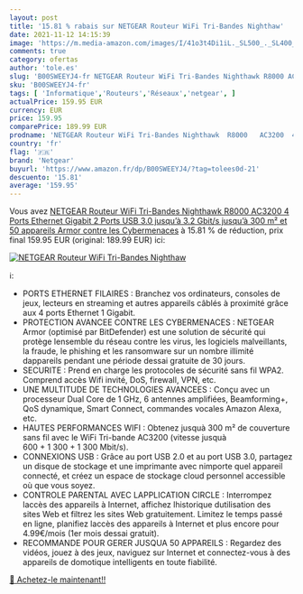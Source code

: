 ```yaml
---
layout: post
title: '15.81 % rabais sur NETGEAR Routeur WiFi Tri-Bandes Nighthaw'
date: 2021-11-12 14:15:39
image: 'https://m.media-amazon.com/images/I/41o3t4Di1iL._SL500_._SL400_.jpg'
comments: true
category: ofertas
author: 'tole.es'
slug: 'B00SWEEYJ4-fr NETGEAR Routeur WiFi Tri-Bandes Nighthawk R8000 AC3200 4...'
sku: 'B00SWEEYJ4-fr'
tags: [ 'Informatique','Routeurs','Réseaux','netgear', ]
actualPrice: 159.95 EUR
currency: EUR
price: 159.95
comparePrice: 189.99 EUR
prodname: 'NETGEAR Routeur WiFi Tri-Bandes Nighthawk  R8000   AC3200  4 Ports Ethernet Gigabit  2 Ports USB 3.0  jusqu’à 3.2 Gbit/s  jusqu’à 300 m² et 50 appareils  Armor contre les Cybermenaces'
country: 'fr'
flag: '🇫🇷'
brand: 'Netgear'
buyurl: 'https://www.amazon.fr/dp/B00SWEEYJ4/?tag=tolees0d-21'
descuento: '15.81'
average: '159.95'
---
```


Vous avez [NETGEAR Routeur WiFi Tri-Bandes Nighthawk  R8000   AC3200  4 Ports Ethernet Gigabit  2 Ports USB 3.0  jusqu’à 3.2 Gbit/s  jusqu’à 300 m² et 50 appareils  Armor contre les Cybermenaces](https://www.amazon.fr/dp/B00SWEEYJ4/?tag=tolees0d-21)  à  15.81 % de réduction, prix final  159.95 EUR (original: 189.99 EUR) ici:

[![NETGEAR Routeur WiFi Tri-Bandes Nighthaw](https://m.media-amazon.com/images/I/41o3t4Di1iL._SL500_._SL400_.jpg)](https://www.amazon.fr/dp/B00SWEEYJ4/?tag=tolees0d-21)

ℹ️:

- PORTS ETHERNET FILAIRES : Branchez vos ordinateurs, consoles de jeux, lecteurs en streaming et autres appareils câblés à proximité grâce aux 4 ports Ethernet 1 Gigabit.
- PROTECTION AVANCEE CONTRE LES CYBERMENACES : NETGEAR Armor (optimisé par BitDefender) est une solution de sécurité qui protège lensemble du réseau contre les virus, les logiciels malveillants, la fraude, le phishing et les ransomware sur un nombre illimité dappareils pendant une période dessai gratuite de 30 jours.
- SECURITE : Prend en charge les protocoles de sécurité sans fil WPA2. Comprend accès Wifi invité, DoS, firewall, VPN, etc.
- UNE MULTITUDE DE TECHNOLOGIES AVANCEES : Conçu avec un processeur Dual Core de 1 GHz, 6 antennes amplifiées, Beamforming+, QoS dynamique, Smart Connect, commandes vocales Amazon Alexa, etc.
- HAUTES PERFORMANCES WIFI : Obtenez jusquà 300 m² de couverture sans fil avec le WiFi Tri-bande AC3200 (vitesse jusquà 600 + 1 300 + 1 300 Mbit/s).
- CONNEXIONS USB : Grâce au port USB 2.0 et au port USB 3.0, partagez un disque de stockage et une imprimante avec nimporte quel appareil connecté, et créez un espace de stockage cloud personnel accessible où que vous soyez.
- CONTROLE PARENTAL AVEC LAPPLICATION CIRCLE : Interrompez laccès des appareils à Internet, affichez lhistorique dutilisation des sites Web et filtrez les sites Web gratuitement. Limitez le temps passé en ligne, planifiez laccès des appareils à Internet et plus encore pour 4.99€/mois (1er mois dessai gratuit).
- RECOMMANDE POUR GERER JUSQUA 50 APPAREILS : Regardez des vidéos, jouez à des jeux, naviguez sur Internet et connectez-vous à des appareils de domotique intelligents en toute fiabilité.

[🛒 Achetez-le maintenant!!](https://www.amazon.fr/dp/B00SWEEYJ4/?tag=tolees0d-21)
